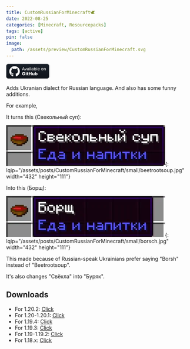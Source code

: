 ```yaml
---
title: CustomRussianForMinecraft🕊️
date: 2022-08-25
categories: [Minecraft, Resourcepacks]
tags: [active]
pin: false
image:
  path: /assets/preview/CustomRussianForMinecraft.svg
---
```

<a href="https://github.com/Den4enko/CustomRussianForMinecraft"><img alt="SourceCode" height="40" src="/assets/badges/github_vector.svg"></a>

Adds Ukranian dialect for Russian language. And also has some funny additions.

For example,

It turns this (Свекольный суп):

![beetrootsoup](/assets/posts/CustomRussianForMinecraft/beetrootsoup.webp){: lqip="/assets/posts/CustomRussianForMinecraft/small/beetrootsoup.jpg" width="432" height="111"}
  
 Into this (Борщ):

![borsch](/assets/posts/CustomRussianForMinecraft/borsch.webp){: lqip="/assets/posts/CustomRussianForMinecraft/small/borsch.jpg" width="432" height="111"}
  
This made because of Russian-speak Ukrainians prefer saying "Borsh" instead of "Beetrootsoup".

It's also changes "Свёкла" into "Буряк".

## Downloads
- For 1.20.2: [Click](https://github.com/Den4enko/CustomRussianForMinecraft/releases/latest/download/CustomRussianForMinecraft.1.20.2.zip)
- For 1.20-1.20.1: [Click](https://github.com/Den4enko/CustomRussianForMinecraft/releases/latest/download/CustomRussianForMinecraft.1.20.zip)
- For 1.19.4: [Click](https://github.com/Den4enko/CustomRussianForMinecraft/releases/latest/download/CustomRussianForMinecraft.1.19.4.zip)
- For 1.19.3: [Click](https://github.com/Den4enko/CustomRussianForMinecraft/releases/latest/download/CustomRussianForMinecraft.1.19.3.zip)
- For 1.19-1.19.2: [Click](https://github.com/Den4enko/CustomRussianForMinecraft/releases/latest/download/CustomRussianForMinecraft.1.19.zip)
- For 1.18.x: [Click](https://github.com/Den4enko/CustomRussianForMinecraft/releases/latest/download/CustomRussianForMinecraft.1.18.zip)
